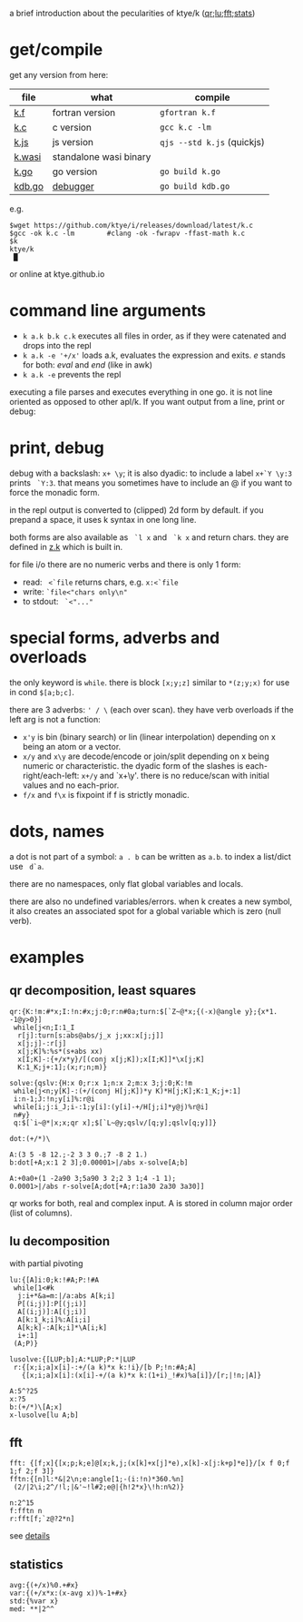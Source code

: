 a brief introduction about the pecularities of ktye/k  ([qr](#qr-decomposition-least-squares);[lu](#lu-decomposition);[fft](#fft);[stats](#statistics))

# get/compile
get any version from here:

|file|what|compile|
|---|---|---|
[k.f](https://github.com/ktye/i/releases/download/latest/k.f)|fortran version|`gfortran k.f`|
[k.c](https://github.com/ktye/i/releases/download/latest/k.c)|c version|`gcc k.c -lm`|
[k.js](https://github.com/ktye/i/releases/download/latest/k.js)|js version|`qjs --std k.js` (quickjs)|
[k.wasi](https://github.com/ktye/i/releases/download/latest/k.wasi)|standalone wasi binary||
[k.go](https://github.com/ktye/i/releases/download/latest/k.go)|go version|`go build k.go`|
[kdb.go](https://github.com/ktye/i/releases/download/latest/kdb.go)|[debugger](d)|`go build kdb.go`|

e.g.
```
$wget https://github.com/ktye/i/releases/download/latest/k.c
$gcc -ok k.c -lm        #clang -ok -fwrapv -ffast-math k.c
$k
ktye/k
 █
```

or online at ktye.github.io

# command line arguments
- `k a.k b.k c.k` executes all files in order, as if they were catenated and drops into the repl
- `k a.k -e '+/x'` loads a.k, evaluates the expression and exits. *e* stands for both: *eval* and *end* (like in awk)
- `k a.k -e` prevents the repl

executing a file parses and executes everything in one go. it is not line oriented as opposed to other apl/k.
If you want output from a line, print or debug:

# print, debug
debug with a backslash: `x+ \y`; it is also dyadic: to include a label ``x+`Y \y:3`` prints `` `Y:3``.
that means you sometimes have to include an @ if you want to force the monadic form.

in the repl output is converted to (clipped) 2d form by default.
if you prepand a space, it uses k syntax in one long line.

both forms are also available as `` `l x`` and `` `k x`` and return chars.
they are defined in [z.k](z.k) which is built in.

for file i/o there are no numeric verbs and there is only 1 form:
- read: `` <`file`` returns chars, e.g. ``x:<`file``
- write: `` `file<"chars only\n" ``
- to stdout: `` `<"..."``


# special forms, adverbs and overloads
the only keyword is `while`. there is block `[x;y;z]` similar to `*(z;y;x)` for use in cond `$[a;b;c]`.

there are 3 adverbs: `' / \` (each over scan). they have verb overloads if the left arg is not a function:
- `x'y` is bin (binary search) or lin (linear interpolation) depending on x being an atom or a vector.
- `x/y` and `x\y` are decode/encode or join/split depending on x being numeric or characteristic.
the dyadic form of the slashes is each-right/each-left: `x+/y` and `x+\y'.
there is no reduce/scan with initial values and no each-prior.
- `f/x` and `f\x` is fixpoint if f is strictly monadic.

# dots, names
a dot is not part of a symbol: `a . b` can be written as `a.b`. to index a list/dict use `` d`a``.

there are no namespaces, only flat global variables and locals.

there are also no undefined variables/errors. when k creates a new symbol, it also creates an associated spot for a global variable which is zero (null verb).

# examples

## qr decomposition, least squares
```
qr:{K:!m:#*x;I:!n:#x;j:0;r:n#0a;turn:$[`Z~@*x;{(-x)@angle y};{x*1. -1@y>0}]
 while[j<n;I:1_I
  r[j]:turn[s:abs@abs/j_x j;xx:x[j;j]]
  x[j;j]-:r[j]
  x[j;K]%:%s*(s+abs xx)
  x[I;K]-:{+/x*y}/[(conj x[j;K]);x[I;K]]*\x[j;K]
  K:1_K;j+:1];(x;r;n;m)}

solve:{qslv:{H:x 0;r:x 1;n:x 2;m:x 3;j:0;K:!m
 while[j<n;y[K]-:(+/(conj H[j;K])*y K)*H[j;K];K:1_K;j+:1]
 i:n-1;J:!n;y[i]%:r@i
 while[i;j:i_J;i-:1;y[i]:(y[i]-+/H[j;i]*y@j)%r@i]
 n#y}
 q:$[`i~@*|x;x;qr x];$[`L~@y;qslv/[q;y];qslv[q;y]]}

dot:(+/*)\

A:(3 5 -8 12.;-2 3 3 0.;7 -8 2 1.)
b:dot[+A;x:1 2 3];0.00001>|/abs x-solve[A;b]

A:+0a0+(1 -2a90 3;5a90 3 2;2 3 1;4 -1 1);
0.0001>|/abs r-solve[A;dot[+A;r:1a30 2a30 3a30]]
```
qr works for both, real and complex input. A is stored in column major order (list of columns).

## lu decomposition
with partial pivoting
```
lu:{[A]i:0;k:!#A;P:!#A
 while[1<#k
  j:i+*&a=m:|/a:abs A[k;i]
  P[(i;j)]:P[(j;i)]
  A[(i;j)]:A[(j;i)]
  A[k:1_k;i]%:A[i;i]
  A[k;k]-:A[k;i]*\A[i;k]
  i+:1]
 (A;P)}

lusolve:{[LUP;b];A:*LUP;P:*|LUP
 r:{[x;i;a]x[i]-:+/(a k)*x k:!i}/[b P;!n:#A;A]
   {[x;i;a]x[i]:(x[i]-+/(a k)*x k:(1+i)_!#x)%a[i]}/[r;|!n;|A]}

A:5^?25
x:?5
b:(+/*)\[A;x]
x-lusolve[lu A;b]
```

## fft
```
fft: {[f;x]{[x;p;k;e]@[x;k,j;(x[k]+x[j]*e),x[k]-x[j:k+p]*e]}/[x f 0;f 1;f 2;f 3]}
fftn:{[n]l:*&|2\n;e:angle[1;-(i:!n)*360.%n]
 (2/|2\i;2^/!l;|&'~!l#2;e@|{h!2*x}\!h:n%2)}

n:2^15
f:fftn n
r:fft[f;`z@?2*n]
```
see [details](https://github.com/ktye/i/tree/master/%2B/mat/fft)

## statistics
```
avg:{(+/x)%0.+#x}
var:{(+/x*x:(x-avg x))%-1+#x}
std:{%var x}
med: **|2^^
```

